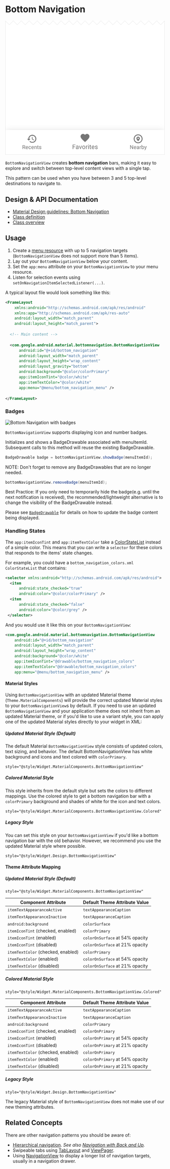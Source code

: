 <!--docs:
title: "Bottom Navigation"
layout: detail
section: components
excerpt: "Bottom navigation bars make it easy to explore and switch between top-level views in a single tap."
iconId: bottom_navigation
path: /catalog/bottom-navigation-view/
-->

# Bottom Navigation

![Bottom Navigation](assets/bottom-navigation.svg)
<!--{: .article__asset.article__asset--screenshot }-->

`BottomNavigationView` creates **bottom navigation** bars, making it easy to
explore and switch between top-level content views with a single tap.

This pattern can be used when you have between 3 and 5 top-level destinations to
navigate to.

## Design & API Documentation

-   [Material Design guidelines: Bottom Navigation](https://material.io/go/design-bottom-navigation)
    <!--{: .icon-list-item.icon-list-item--spec }-->
-   [Class definition](https://github.com/material-components/material-components-android/tree/master/lib/java/com/google/android/material/bottomnavigation/BottomNavigationView.java)
    <!--{: .icon-list-item.icon-list-item--link }-->
    <!-- Styles for list items requiring icons instead of standard bullets. -->
-   [Class overview](https://developer.android.com/reference/com/google/android/material/bottomnavigation/BottomNavigationView)
    <!--{: .icon-list-item.icon-list-item--link }--> <!--{: .icon-list }-->

## Usage

1.  Create a
    [menu resource](https://developer.android.com/guide/topics/resources/menu-resource.html)
    with up to 5 navigation targets (`BottomNavigationView` does not support
    more than 5 items).
2.  Lay out your `BottomNavigationView` below your content.
3.  Set the `app:menu` attribute on your `BottomNavigationView` to your menu
    resource.
4.  Listen for selection events using
    `setOnNavigationItemSelectedListener(...)`.

A typical layout file would look something like this:

```xml
<FrameLayout
    xmlns:android="http://schemas.android.com/apk/res/android"
    xmlns:app="http://schemas.android.com/apk/res-auto"
    android:layout_width="match_parent"
    android:layout_height="match_parent">

  <!-- Main content -->

  <com.google.android.material.bottomnavigation.BottomNavigationView
      android:id="@+id/bottom_navigation"
      android:layout_width="match_parent"
      android:layout_height="wrap_content"
      android:layout_gravity="bottom"
      android:background="@color/colorPrimary"
      app:itemIconTint="@color/white"
      app:itemTextColor="@color/white"
      app:menu="@menu/bottom_navigation_menu" />

</FrameLayout>
```

### Badges

![Bottom Navigation with badges](assets/bottom-navigation-badges.png)

`BottomNavigationView` supports displaying icon and number badges.

Initializes and shows a BadgeDrawable associated with menuItemId. Subsequent
calls to this method will reuse the existing BadgeDrawable.

```java
BadgeDrawable badge = bottomNavigationView.showBadge(menuItemId);
```
NOTE: Don't forget to remove any BadgeDrawables that are no longer needed.

```java
bottomNavigationView.removeBadge(menuItemId);
```

Best Practice: If you only need to temporarily hide the badge(e.g. until the next
notification is received), the recommended/lightweight alternative is to change
the visibility of the BadgeDrawable instead.

Please see [`BadgeDrawable`](BadgeDrawable.md) for details on how to update the
badge content being displayed.

### Handling States

The `app:itemIconTint` and `app:itemTextColor` take a
[ColorStateList](https://developer.android.com/reference/android/content/res/ColorStateList.html)
instead of a simple color. This means that you can write a `selector` for these
colors that responds to the items' state changes.

For example, you could have a `bottom_navigation_colors.xml` `ColorStateList`
that contains:

```xml
<selector xmlns:android="http://schemas.android.com/apk/res/android">
  <item
      android:state_checked="true"
      android:color="@color/colorPrimary" />
  <item
      android:state_checked="false"
      android:color="@color/grey" />
 </selector>
```

And you would use it like this on your `BottomNavigationView`:

```xml
<com.google.android.material.bottomnavigation.BottomNavigationView
    android:id="@+id/bottom_navigation"
    android:layout_width="match_parent"
    android:layout_height="wrap_content"
    android:background="@color/white"
    app:itemIconTint="@drawable/bottom_navigation_colors"
    app:itemTextColor="@drawable/bottom_navigation_colors"
    app:menu="@menu/bottom_navigation_menu" />
```

#### Material Styles

Using `BottomNavigationView` with an updated Material theme
(`Theme.MaterialComponents`) will provide the correct updated Material styles to
your `BottomNavigationView`s by default. If you need to use an updated
`BottomNavigationView` and your application theme does not inherit from an
updated Material theme, or if you'd like to use a variant style, you can apply
one of the updated Material styles directly to your widget in XML:

##### Updated Material Style (Default)

The default Material `BottomNavigationView` style consists of updated colors,
text sizing, and behavior. The default BottomNavigationView has white background
and icons and text colored with `colorPrimary`.

```
style="@style/Widget.MaterialComponents.BottomNavigationView"
```

##### Colored Material Style

This style inherits from the default style but sets the colors to different
mappings. Use the colored style to get a bottom navigation bar with a
`colorPrimary` background and shades of white for the icon and text colors.

```
style="@style/Widget.MaterialComponents.BottomNavigationView.Colored"
```

##### Legacy Style

You can set this style on your `BottomNavigationView` if you'd like a bottom
navigation bar with the old behavior. However, we recommend you use the updated
Material style where possible.

```
style="@style/Widget.Design.BottomNavigationView"
```

#### Theme Attribute Mapping

##### Updated Material Style (Default)

```
style="@style/Widget.MaterialComponents.BottomNavigationView"
```

Component Attribute                | Default Theme Attribute Value
---------------------------------- | -------------------------------
`itemTextAppearanceActive`         | `textAppearanceCaption`
`itemTextAppearanceInactive`       | `textAppearanceCaption`
`android:background`               | `colorSurface`
`itemIconTint` (checked, enabled)  | `colorPrimary`
`itemIconTint` (enabled)           | `colorOnSurface` at 54% opacity
`itemIconTint` (disabled)          | `colorOnSurface` at 21% opacity
`itemTextColor` (checked, enabled) | `colorPrimary`
`itemTextColor` (enabled)          | `colorOnSurface` at 54% opacity
`itemTextColor` (disabled)         | `colorOnSurface` at 21% opacity

##### Colored Material Style

```
style="@style/Widget.MaterialComponents.BottomNavigationView.Colored"
```

Component Attribute                | Default Theme Attribute Value
---------------------------------- | -------------------------------
`itemTextAppearanceActive`         | `textAppearanceCaption`
`itemTextAppearanceInactive`       | `textAppearanceCaption`
`android:background`               | `colorPrimary`
`itemIconTint` (checked, enabled)  | `colorOnPrimary`
`itemIconTint` (enabled)           | `colorOnPrimary` at 54% opacity
`itemIconTint` (disabled)          | `colorOnPrimary` at 21% opacity
`itemTextColor` (checked, enabled) | `colorOnPrimary`
`itemTextColor` (enabled)          | `colorOnPrimary` at 54% opacity
`itemTextColor` (disabled)         | `colorOnPrimary` at 21% opacity

##### Legacy Style

```
style="@style/Widget.Design.BottomNavigationView"
```

The legacy Material style of `BottomNavigationView` does not make use of our new
theming attributes.

## Related Concepts

There are other navigation patterns you should be aware of:

-   [Hierarchical navigation](https://developer.android.com/training/implementing-navigation/index.html).
    *See also
    [Navigation with Back and Up](https://developer.android.com/design/patterns/navigation.html).*
-   Swipeable tabs using [TabLayout](TabLayout.md) and
    [ViewPager](https://developer.android.com/reference/android/support/v4/view/ViewPager.html).
-   Using [NavigationView](NavigationView.md) to display a longer list of
    navigation targets, usually in a navigation drawer.
